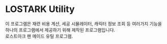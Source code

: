 # LOSTARK Utility

이 프로그램은 재련 비용 계산, 세공 시뮬레이터, 캐릭터 정보 조회 등 여러가지 기능을 하나의 프로그램에서 제공하기 위해 제작된 프로그램입니다.  
로스트아크 팬 메이드 유틸 프로그램.  